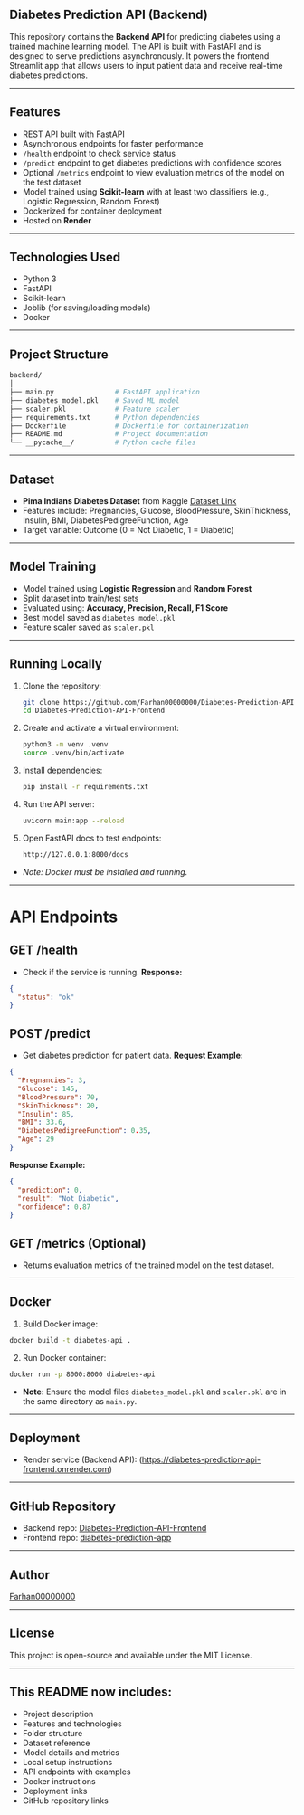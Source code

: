 ## Diabetes Prediction API (Backend)
This repository contains the **Backend API** for predicting diabetes using a trained machine learning model. The API is built with FastAPI and is designed to serve predictions asynchronously. It powers the frontend Streamlit app that allows users to input patient data and receive real-time diabetes predictions.

---

## Features
- REST API built with FastAPI
- Asynchronous endpoints for faster performance
- `/health` endpoint to check service status
- `/predict` endpoint to get diabetes predictions with confidence scores
- Optional `/metrics` endpoint to view evaluation metrics of the model on the test dataset
- Model trained using **Scikit-learn** with at least two classifiers (e.g., Logistic Regression, Random Forest)
- Dockerized for container deployment
- Hosted on **Render**

---

## Technologies Used
- Python 3
- FastAPI
- Scikit-learn
- Joblib (for saving/loading models)
- Docker

---
## Project Structure
  ```bash
 backend/
│
├── main.py               # FastAPI application
├── diabetes_model.pkl    # Saved ML model
├── scaler.pkl            # Feature scaler
├── requirements.txt      # Python dependencies
├── Dockerfile            # Dockerfile for containerization
├── README.md             # Project documentation
└── __pycache__/          # Python cache files

  ```

---

## Dataset
- **Pima Indians Diabetes Dataset** from Kaggle
[Dataset Link](https://www.kaggle.com/datasets/uciml/pima-indians-diabetes-database)
- Features include: Pregnancies, Glucose, BloodPressure, SkinThickness, Insulin, BMI, DiabetesPedigreeFunction, Age
- Target variable: Outcome (0 = Not Diabetic, 1 = Diabetic)

---

## Model Training
- Model trained using **Logistic Regression** and **Random Forest**
- Split dataset into train/test sets
- Evaluated using: **Accuracy, Precision, Recall, F1 Score**
- Best model saved as `diabetes_model.pkl`
- Feature scaler saved as `scaler.pkl`

---

## Running Locally
1. Clone the repository:
   ```bash
   git clone https://github.com/Farhan00000000/Diabetes-Prediction-API-Frontend.git
   cd Diabetes-Prediction-API-Frontend
   ```
2. Create and activate a virtual environment:
   ```bash
   python3 -m venv .venv
   source .venv/bin/activate
   ```
3. Install dependencies:
   ```bash
   pip install -r requirements.txt
   ```
4. Run the API server:
   ```bash
   uvicorn main:app --reload
   ```
5. Open FastAPI docs to test endpoints:
   ```bash
   http://127.0.0.1:8000/docs
   ```
- *Note: Docker must be installed and running.*
 ---

# API Endpoints
## GET /health
- Check if the service is running.
**Response:**
```json
{
  "status": "ok"
}
```
## POST /predict
- Get diabetes prediction for patient data.
**Request Example:**
```json
{
  "Pregnancies": 3,
  "Glucose": 145,
  "BloodPressure": 70,
  "SkinThickness": 20,
  "Insulin": 85,
  "BMI": 33.6,
  "DiabetesPedigreeFunction": 0.35,
  "Age": 29
}

```
**Response Example:**
```json
{
  "prediction": 0,
  "result": "Not Diabetic",
  "confidence": 0.87
}
```
## GET /metrics (Optional)
- Returns evaluation metrics of the trained model on the test dataset.

---

## Docker
1. Build Docker image:
 ```bash
docker build -t diabetes-api .
```  
2. Run Docker container:
```bash
docker run -p 8000:8000 diabetes-api
```

- **Note:** Ensure the model files `diabetes_model.pkl` and `scaler.pkl` are in the same directory as `main.py`.

---

## Deployment
- Render service (Backend API): (https://diabetes-prediction-api-frontend.onrender.com)

---

## GitHub Repository
- Backend repo: [Diabetes-Prediction-API-Frontend](https://github.com/Farhan00000000/Diabetes-Prediction-API-Frontend.git)
- Frontend repo: [diabetes-prediction-app](https://github.com/Farhan00000000/diabetes-prediction-app.git)

---

## Author
[Farhan00000000](https://github.com/Farhan00000000)

---

## License
This project is open-source and available under the MIT License.

---

## This README now includes:
- Project description
- Features and technologies
- Folder structure
- Dataset reference
- Model details and metrics
- Local setup instructions
- API endpoints with examples
- Docker instructions
- Deployment links
- GitHub repository links








